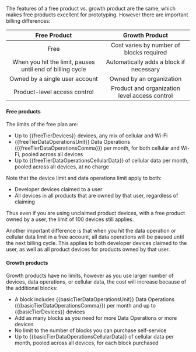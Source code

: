 The features of a free product vs. growth product are the same, which makes free products excellent for prototyping. However there are important billing differences:

| Free Product | Growth Product |
| :---: | :---: |
| Free | Cost varies by number of blocks required |
| When you hit the limit, pauses until end of billing cycle | Automatically adds a block if necessary |
| Owned by a single user account | Owned by an organization |
| Product-level access control | Product and organization level access control |

#### Free products

The limits of the free plan are:

- Up to {{freeTierDevices}} devices, any mix of cellular and Wi-Fi
- {{freeTierDataOperationsUnit}} Data Operations ({{freeTierDataOperationsComma}}) per month, for both cellular and Wi-Fi, pooled across all devices
- Up to {{freeTierDataOperationsCellularData}} of cellular data per month, pooled across all devices, at no charge

Note that the device limit and data operations limit apply to both:

- Developer devices claimed to a user
- All devices in all products that are owned by that user, regardless of claiming

Thus even if you are using unclaimed product devices, with a free product owned by a user, the limit of 100 devices still applies.

Another important difference is that when you hit the data operation or cellular data limit in a free account, all data operations will be paused until the next billing cycle. This applies to both developer devices claimed to the user, as well as all product devices for products owned by that user.

#### Growth products

Growth products have no limits, however as you use larger number of devices, data operations, or cellular data, the cost will increase because of the additional blocks:

- A block includes {{basicTierDataOperationsUnit}} Data Operations ({{basicTierDataOperationsComma}}) per month and up to {{basicTierDevices}} devices
- Add as many blocks as you need for more Data Operations or more devices
- No limit to the number of blocks you can purchase self-service
- Up to {{basicTierDataOperationsCellularData}} of cellular data per month, pooled across all devices, for each block purchased

